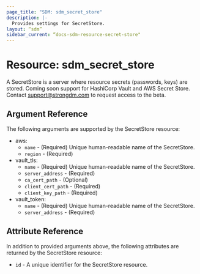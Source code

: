 ```yaml
---
page_title: "SDM: sdm_secret_store"
description: |-
  Provides settings for SecretStore.
layout: “sdm”
sidebar_current: “docs-sdm-resource-secret-store"
---
```

# Resource: sdm_secret_store

A SecretStore is a server where resource secrets (passwords, keys) are stored. 
 Coming soon support for HashiCorp Vault and AWS Secret Store. Contact support@strongdm.com to request access to the beta.
## Argument Reference
The following arguments are supported by the SecretStore resource:
* aws:
	* `name` - (Required) Unique human-readable name of the SecretStore.
	* `region` - (Required) 
* vault_tls:
	* `name` - (Required) Unique human-readable name of the SecretStore.
	* `server_address` - (Required) 
	* `ca_cert_path` - (Optional) 
	* `client_cert_path` - (Required) 
	* `client_key_path` - (Required) 
* vault_token:
	* `name` - (Required) Unique human-readable name of the SecretStore.
	* `server_address` - (Required) 
## Attribute Reference
In addition to provided arguments above, the following attributes are returned by the SecretStore resource:
* `id` - A unique identifier for the SecretStore resource.
